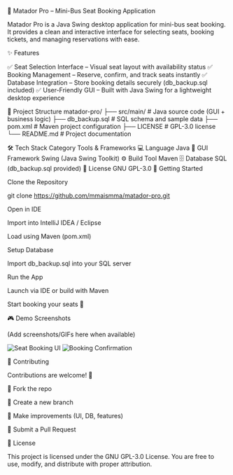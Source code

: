 🚌 Matador Pro – Mini-Bus Seat Booking Application

Matador Pro is a Java Swing desktop application for mini-bus seat booking. It provides a clean and interactive interface for selecting seats, booking tickets, and managing reservations with ease.

✨ Features

✅ Seat Selection Interface – Visual seat layout with availability status
✅ Booking Management – Reserve, confirm, and track seats instantly
✅ Database Integration – Store booking details securely (db_backup.sql included)
✅ User-Friendly GUI – Built with Java Swing for a lightweight desktop experience

📂 Project Structure
matador-pro/
├── src/main/           # Java source code (GUI + business logic)
├── db_backup.sql       # SQL schema and sample data
├── pom.xml             # Maven project configuration
├── LICENSE             # GPL-3.0 license
└── README.md           # Project documentation

🛠️ Tech Stack
Category	Tools & Frameworks
💻 Language	Java
🎨 GUI Framework	Swing (Java Swing Toolkit)
⚙️ Build Tool	Maven
🗄 Database	SQL (db_backup.sql provided)
📜 License	GNU GPL-3.0
🚀 Getting Started

Clone the Repository

git clone https://github.com/mmaismma/matador-pro.git


Open in IDE

Import into IntelliJ IDEA / Eclipse

Load using Maven (pom.xml)

Setup Database

Import db_backup.sql into your SQL server

Run the App

Launch via IDE or build with Maven

Start booking your seats 🎉

🎮 Demo Screenshots

(Add screenshots/GIFs here when available)

![Seat Booking UI](images/screenshot1.png)
![Booking Confirmation](images/screenshot2.png)

🤝 Contributing

Contributions are welcome! 🚀

🍴 Fork the repo

🌿 Create a new branch

🔧 Make improvements (UI, DB, features)

📩 Submit a Pull Request

📜 License

This project is licensed under the GNU GPL-3.0 License.
You are free to use, modify, and distribute with proper attribution.
